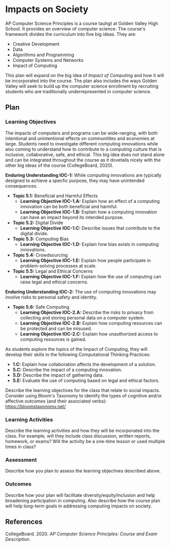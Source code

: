 # Impacts on Society

AP Computer Science Principles is a course tauhgt at Golden Valley High School. It provides an overview of computer science. The course's framework divides the curriculum into five big ideas. They are:
* Creative Development
* Data
* Algorithms and Programming
* Computer Systems and Networks
* Impact of Computing

This plan will expand on the big idea of *Impact of Computing* and how it will be incorporated into the course. The plan also includes the ways Golden Valley will seek to build up the computer science enrollment by recruiting students who are traditionally underrepresented in computer science. 

## Plan

### Learning Objectives

The impacts of computers and programs can be wide-ranging, with both intentional and unintentional effects on communitites and economies at large. Students need to investigate different computing innovations while also coming to understand how to contribute to a computing culture that is inclusive, collaborative, safe, and ethical. This big idea does not stand alone and can be integrated throughout the course as it dovetails nicely with the other big ideas of the course (CollegeBoard, 2020).

**Enduring Understanding IOC-1:** While computing innovations are typically designed to achieve a specfic purpose, they may have unintended consequences.
* **Topic 5.1:** Beneficial and Harmful Effects
  * **Learning Objective IOC-1.A:** Explain how an effect of a computing innovation can be both beneficial and harmful.
  * **Learning Objective IOC-1.B:** Explain how a computing innovation can have an impact beyond its intended purpose.
* **Topic 5.2:** Digital Divide
  * **Learning Objective IOC-1.C:** Describe issues that contribute to the digital divide.
* **Topic 5.3:** Computing Bias
  * **Learning Objective IOC-1.D:** Explain how bias exists in computing innovations.
* **Topic 5.4:** Crowdsourcing
  * **Learning Objective IOC-1.E:** Explain how people participate in problem-solving processes at scale.
* **Topic 5.5:** Legal and Ethical Concerns
  * **Learning Objective IOC-1.F:** Explain how the use of computing can raise legal and ethical concerns.

**Enduring Understanding IOC-2:** The use of computing innovations may involve risks to personal safety and identity.
* **Topic 5.6:** Safe Computing
  * **Learning Objective IOC-2.A:** Describe the risks to privacy from collecting and storing personal data on a computer system.
  * **Learning Objective IOC-2.B:** Explain how computing resources can be protected and can be misused.
  * **Learning Objective IOC-2.C:** Explain how unauthorized access to computing resources is gained.

As students explore the topics of the Impact of Computing, they will develop their skills in the following Computational Thinking Practices:
* **1.C:** Explain how collaboration affects the development of a solution.
* **5.C:** Describe the impact of a computing innovation.
* **5.D:** Describe the impact of gathering data.
* **5.E:** Evaluate the use of computing based on legal and ethical factors.


Describe the learning objectives for the class that relate to social impacts. Consider using Bloom's Taxonomy to identify the types of cognitive and/or affective outcomes (and their associated verbs): https://bloomstaxonomy.net/

### Learning Activities

Describe the learning activities and how they will be incorporated into the class. For example, will they include class discussion, written reports, homework, or exams? Will the activity be a one-time lesson or used multiple times in class?

### Assessment

Describe how you plan to assess the learning objectives described above.

### Outcomes

Describe how your plan will facilitate diversity/equity/inclusion and help broadening participation in computing. Also describe how the course plan will help long-term goals in addressing computing impacts on society.

## **References**

CollegeBoard. 2020. *AP Computer Science Principles: Course and Exam Description*.
